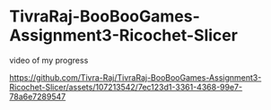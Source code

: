 # TivraRaj-BooBooGames-Assignment3-Ricochet-Slicer

video of my progress


https://github.com/Tivra-Raj/TivraRaj-BooBooGames-Assignment3-Ricochet-Slicer/assets/107213542/7ec123d1-3361-4368-99e7-78a6e7289547
